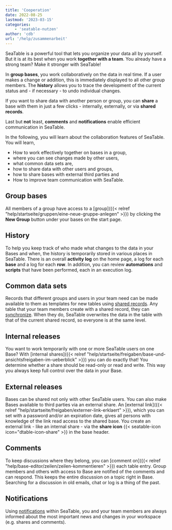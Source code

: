 ```yaml
---
title: 'Cooperation'
date: 2022-08-25
lastmod: '2023-03-15'
categories:
    - 'seatable-nutzen'
author: 'cdb'
url: '/help/zusammenarbeit'
---
```


SeaTable is a powerful tool that lets you organize your data all by yourself. But it is at its best when you work **together with a team**. You already have a strong team? Make it stronger with SeaTable!

In **group bases**, you work collaboratively on the data in real time. If a user makes a change or addition, this is immediately displayed to all other group members. The **history** allows you to trace the development of the current status and - if necessary - to undo individual changes.

If you want to share data with another person or group, you can **share** a base with them in just a few clicks - internally, externally, or via **shared records**.

Last but **not** least, **comments** and **notifications** enable efficient communication in SeaTable.

In the following, you will learn about the collaboration features of SeaTable. You will learn,

- How to work effectively together on bases in a group,
- where you can see changes made by other users,
- what common data sets are,
- how to share data with other users and groups,
- how to share bases with external third parties and
- How to improve team communication with SeaTable.

## Group bases

All members of a group have access to a [group]({{< relref "help/startseite/gruppen/eine-neue-gruppe-anlegen" >}}) by clicking the **New Group** button under your bases on the start page.

## History

To help you keep track of who made what changes to the data in your Bases and when, the history is temporarily stored in various places in SeaTable. There is an overall **activity log** on the home page, a log for each **base** and a log for each **row**. In addition, you can review **automations** and **scripts** that have been performed, each in an execution log.

## Common data sets

Records that different groups and users in your team need can be made available to them as templates for new tables using [shared records](https://seatable.io/en/docs/gemeinsame-datensaetze/funktionsweise-von-gemeinsamen-datensaetzen/). Any table that your team members create with a shared record, they can [synchronize](https://seatable.io/en/docs/gemeinsame-datensaetze/synchronisation-eines-gemeinsamen-datensatzes/). When they do, SeaTable overwrites the data in the table with that of the current shared record, so everyone is at the same level.

## Internal releases

You want to work temporarily with one or more SeaTable users on one Base? With [internal shares]({{< relref "help/startseite/freigaben/base-und-ansichtsfreigaben-im-ueberblick" >}}) you can do exactly that! You determine whether a share should be read-only or read and write. This way you always keep full control over the data in your Base.

## External releases

Bases can be shared not only with other SeaTable users. You can also make Bases available to third parties via an external share. An [external link]({{< relref "help/startseite/freigaben/externer-link-erklaert" >}}), which you can set with a password and/or an expiration date, gives all persons with knowledge of the link read access to the shared base. You create an external link - like an internal share - via the **share icon** {{< seatable-icon icon="dtable-icon-share" >}} in the base header.

## Comments

To keep discussions where they belong, you can [comment on]({{< relref "help/base-editor/zeilen/zeilen-kommentieren" >}}) each table entry. Group members and others with access to Base are notified of the comments and can respond. This keeps the entire discussion on a topic right in Base. Searching for a discussion in old emails, chat or log is a thing of the past.

## Notifications

Using [notifications](https://seatable.io/en/docs/benachrichtigungen/sinn-und-zweck-von-benachrichtigungen-in-seatable/) within SeaTable, you and your team members are always informed about the most important news and changes in your workspace (e.g. shares and comments).
